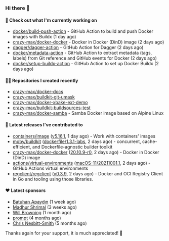 ### Hi there 👋

#### 👷 Check out what I'm currently working on

- [docker/build-push-action](https://github.com/docker/build-push-action) - GitHub Action to build and push Docker images with Buildx (1 day ago)
- [crazy-max/docker-docker](https://github.com/crazy-max/docker-docker) - Docker in Docker (DinD) image (2 days ago)
- [dagger/dagger-action](https://github.com/dagger/dagger-action) - GitHub Action for Dagger (2 days ago)
- [docker/metadata-action](https://github.com/docker/metadata-action) - GitHub Action to extract metadata (tags, labels) from Git reference and GitHub events for Docker (2 days ago)
- [docker/setup-buildx-action](https://github.com/docker/setup-buildx-action) - GitHub Action to set up Docker Buildx (2 days ago)

#### 👨‍💻 Repositories I created recently

- [crazy-max/docker-docs](https://github.com/crazy-max/docker-docs)
- [crazy-max/buildkit-git-umask](https://github.com/crazy-max/buildkit-git-umask)
- [crazy-max/docker-xbake-ext-demo](https://github.com/crazy-max/docker-xbake-ext-demo)
- [crazy-max/buildkit-buildsources-test](https://github.com/crazy-max/buildkit-buildsources-test)
- [crazy-max/docker-samba](https://github.com/crazy-max/docker-samba) - Samba Docker image based on Alpine Linux

#### 🚀 Latest releases I've contributed to

- [containers/image](https://github.com/containers/image) ([v5.16.1](https://github.com/containers/image/releases/tag/v5.16.1), 1 day ago) - Work with containers&#39; images
- [moby/buildkit](https://github.com/moby/buildkit) ([dockerfile/1.3.1-labs](https://github.com/moby/buildkit/releases/tag/dockerfile%2F1.3.1-labs), 2 days ago) - concurrent, cache-efficient, and Dockerfile-agnostic builder toolkit
- [crazy-max/docker-docker](https://github.com/crazy-max/docker-docker) ([20.10.9-r0](https://github.com/crazy-max/docker-docker/releases/tag/20.10.9-r0), 2 days ago) - Docker in Docker (DinD) image
- [actions/virtual-environments](https://github.com/actions/virtual-environments) ([macOS-11/20211001.1](https://github.com/actions/virtual-environments/releases/tag/macOS-11%2F20211001.1), 2 days ago) - GitHub Actions virtual environments
- [regclient/regclient](https://github.com/regclient/regclient) ([v0.3.9](https://github.com/regclient/regclient/releases/tag/v0.3.9), 2 days ago) - Docker and OCI Registry Client in Go and tooling using those libraries.

#### ❤️ Latest sponsors
- [Batuhan Apaydın](https://github.com/developer-guy) (1 week ago)
- [Madhur Shrimal](https://github.com/shrimalmadhur) (3 weeks ago)
- [Will Browning](https://github.com/willbrowningme) (1 month ago)
- [prompt](https://github.com/pr-mpt) (4 months ago)
- [Chris Nesbitt-Smith](https://github.com/chrisns) (5 months ago)

Thanks again for your support, it is much appreciated! 🙏
